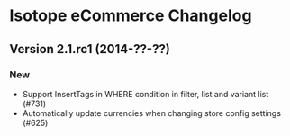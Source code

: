 Isotope eCommerce Changelog
===========================

Version 2.1.rc1 (2014-??-??)
--------------------------

### New
- Support InsertTags in WHERE condition in filter, list and variant list (#731)
- Automatically update currencies when changing store config settings (#625)
